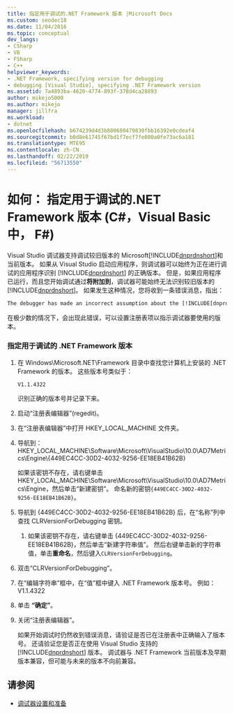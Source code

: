 ```yaml
---
title: 指定用于调试的.NET Framework 版本 |Microsoft Docs
ms.custom: seodec18
ms.date: 11/04/2016
ms.topic: conceptual
dev_langs:
- CSharp
- VB
- FSharp
- C++
helpviewer_keywords:
- .NET Framework, specifying version for debugging
- debugging [Visual Studio], specifying .NET Framework version
ms.assetid: 7a4893ba-4620-4774-893f-378d4ca28893
author: mikejo5000
ms.author: mikejo
manager: jillfra
ms.workload:
- dotnet
ms.openlocfilehash: b674239d4d3b800680479830fbb16392e0cdeaf4
ms.sourcegitcommit: b0d8e61745f67bd1f7ecf7fe080a0fe73ac6a181
ms.translationtype: MTE95
ms.contentlocale: zh-CN
ms.lasthandoff: 02/22/2019
ms.locfileid: "56713550"
---
```

# <a name="how-to-specify-a-net-framework-version-for-debugging-c-visual-basic-f"></a>如何： 指定用于调试的.NET Framework 版本 (C#，Visual Basic 中， F#)

Visual Studio 调试器支持调试较旧版本的 Microsoft[!INCLUDE[dnprdnshort](../code-quality/includes/dnprdnshort_md.md)]和当前版本。 如果从 Visual Studio 启动应用程序，则调试器可以始终为正在进行调试的应用程序识别 [!INCLUDE[dnprdnshort](../code-quality/includes/dnprdnshort_md.md)] 的正确版本。 但是，如果应用程序已运行，而且您开始调试通过**将附加到**，调试器可能始终无法识别较旧版本的[!INCLUDE[dnprdnshort](../code-quality/includes/dnprdnshort_md.md)]。 如果发生这种情况，您将收到一条错误消息，指出：

``` cmd
The debugger has made an incorrect assumption about the [!INCLUDE[dnprdnshort](../code-quality/includes/dnprdnshort_md.md)] version your application is going to use.
```

在极少数的情况下，会出现此错误，可以设置注册表项以指示调试器要使用的版本。

### <a name="to-specify-a-net-framework-version-for-debugging"></a>指定用于调试的 .NET Framework 版本

1. 在 Windows\Microsoft.NET\Framework 目录中查找您计算机上安装的 .NET Framework 的版本。 这些版本号类似于：

    `V1.1.4322`

    识别正确的版本号并记录下来。

2. 启动“注册表编辑器”(regedit)。

3. 在“注册表编辑器”中打开 HKEY_LOCAL_MACHINE 文件夹。

4. 导航到：HKEY_LOCAL_MACHINE\Software\Microsoft\VisualStudio\10.0\AD7Metrics\Engine\\{449EC4CC-30D2-4032-9256-EE18EB41B62B}

    如果该密钥不存在，请右键单击 HKEY_LOCAL_MACHINE\Software\Microsoft\VisualStudio\10.0\AD7Metrics\Engine，然后单击“新建密钥”。 命名新的密钥`{449EC4CC-30D2-4032-9256-EE18EB41B62B}`。

5. 导航到 {449EC4CC-30D2-4032-9256-EE18EB41B62B} 后，在“名称”列中查找 CLRVersionForDebugging 密钥。

   1.  如果该密钥不存在，请右键单击 {449EC4CC-30D2-4032-9256-EE18EB41B62B}，然后单击“新建字符串值”。 然后右键单击新的字符串值，单击**重命名**，然后键入`CLRVersionForDebugging`。

6. 双击“CLRVersionForDebugging”。

7. 在“编辑字符串”框中，在“值”框中键入 .NET Framework 版本号。 例如：V1.1.4322

8. 单击 **“确定”**。

9. 关闭“注册表编辑器”。

     如果开始调试时仍然收到错误消息，请验证是否已在注册表中正确输入了版本号。 还请验证您是否正在使用 Visual Studio 支持的 [!INCLUDE[dnprdnshort](../code-quality/includes/dnprdnshort_md.md)] 版本。 调试器与 .NET Framework 当前版本及早期版本兼容，但可能与未来的版本不向前兼容。

## <a name="see-also"></a>请参阅
- [调试器设置和准备](../debugger/debugger-settings-and-preparation.md)